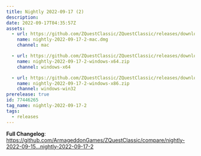 ```yaml
---
title: Nightly 2022-09-17 (2)
description: 
date: 2022-09-17T04:35:57Z
assets: 
  - url: https://github.com/ZQuestClassic/ZQuestClassic/releases/download/nightly-2022-09-17-2/nightly-2022-09-17-2-mac.dmg
    name: nightly-2022-09-17-2-mac.dmg
    channel: mac

  - url: https://github.com/ZQuestClassic/ZQuestClassic/releases/download/nightly-2022-09-17-2/nightly-2022-09-17-2-windows-x64.zip
    name: nightly-2022-09-17-2-windows-x64.zip
    channel: windows-x64

  - url: https://github.com/ZQuestClassic/ZQuestClassic/releases/download/nightly-2022-09-17-2/nightly-2022-09-17-2-windows-x86.zip
    name: nightly-2022-09-17-2-windows-x86.zip
    channel: windows-win32
prerelease: true
id: 77446265
tag_name: nightly-2022-09-17-2
tags:
  - releases
---
```


**Full Changelog**: https://github.com/ArmageddonGames/ZQuestClassic/compare/nightly-2022-09-15...nightly-2022-09-17-2
